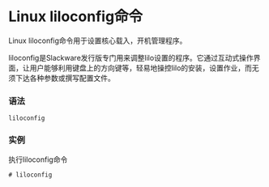 # Linux liloconfig命令

Linux liloconfig命令用于设置核心载入，开机管理程序。

liloconfig是Slackware发行版专门用来调整lilo设置的程序。它通过互动式操作界面，让用户能够利用键盘上的方向键等，轻易地操控lilo的安装，设置作业，而无须下达各种参数或撰写配置文件。

### 语法

    liloconfig

### 实例

执行liloconfig命令

    # liloconfig